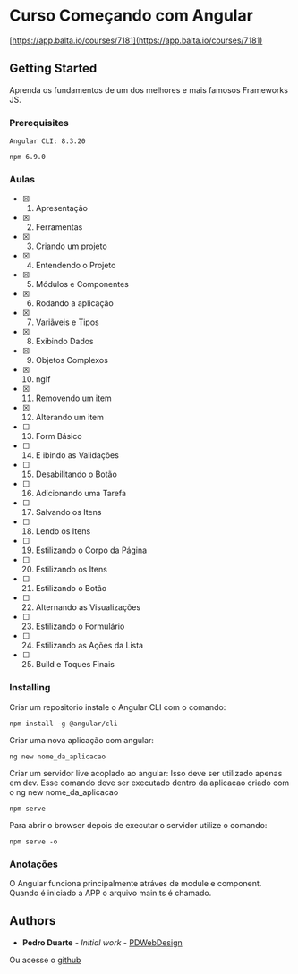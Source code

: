# Curso Começando com Angular 

[https://app.balta.io/courses/7181](https://app.balta.io/courses/7181)

## Getting Started

Aprenda os fundamentos de um dos melhores e mais famosos Frameworks JS.

### Prerequisites

```
Angular CLI: 8.3.20
```

```
npm 6.9.0
```

### Aulas

- [x] 1. Apresentação
- [x] 2. Ferramentas
- [x] 3. Criando um projeto
- [x] 4. Entendendo o Projeto
- [x] 5. Módulos e Componentes
- [x] 6. Rodando a aplicação
- [x] 7. Variãveis e Tipos
- [x] 8. Exibindo Dados
- [x] 9. Objetos Complexos
- [x] 10. ngIf
- [x] 11. Removendo um item
- [x] 12. Alterando um item
- [ ] 13. Form Básico
- [ ] 14. E ibindo as Validações
- [ ] 15. Desabilitando o Botão  
- [ ] 16. Adicionando uma Tarefa 
- [ ] 17. Salvando os Itens 
- [ ] 18. Lendo os Itens 
- [ ] 19. Estilizando o Corpo da Página 
- [ ] 20. Estilizando os Itens  
- [ ] 21. Estilizando o Botão 
- [ ] 22. Alternando as Visualizações  
- [ ] 23. Estilizando o Formulário  
- [ ] 24. Estilizando as Ações da Lista  
- [ ] 25. Build e Toques Finais  

### Installing

Criar um repositorio instale o Angular CLI com o comando:

```
npm install -g @angular/cli
```

Criar uma nova aplicação com angular:

```
ng new nome_da_aplicacao
```

Criar um servidor live acoplado ao angular: 
Isso deve ser utilizado apenas em dev.
Esse comando deve ser executado dentro da aplicacao criado com o ng new nome_da_aplicacao

```
npm serve
```

Para abrir o browser depois de executar o servidor utilize o comando:

```
npm serve -o
```

### Anotações

O Angular funciona principalmente atráves de module e component.
Quando é iniciado a APP o arquivo main.ts é chamado.

## Authors

* **Pedro Duarte** - *Initial work* - [PDWebDesign](http://pdwebdesign.com.br/)

Ou acesse o [github](https://github.com/pdwebdesign/) 

